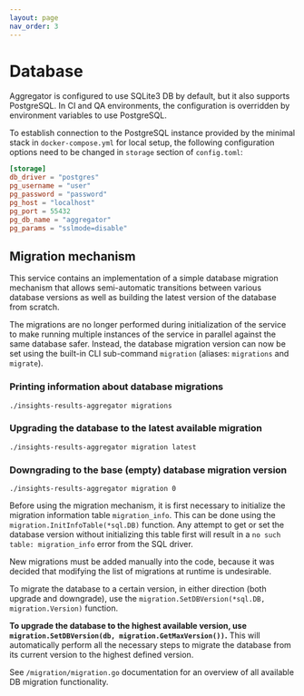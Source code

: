 ```yaml
---
layout: page
nav_order: 3
---
```

# Database

Aggregator is configured to use SQLite3 DB by default, but it also supports PostgreSQL.
In CI and QA environments, the configuration is overridden by environment variables to use
PostgreSQL.

To establish connection to the PostgreSQL instance provided by the minimal stack in
`docker-compose.yml` for local setup, the following configuration options need to be changed in
`storage` section of `config.toml`:

```toml
[storage]
db_driver = "postgres"
pg_username = "user"
pg_password = "password"
pg_host = "localhost"
pg_port = 55432
pg_db_name = "aggregator"
pg_params = "sslmode=disable"
```

## Migration mechanism

This service contains an implementation of a simple database migration mechanism that allows
semi-automatic transitions between various database versions as well as building the latest version
of the database from scratch.

The migrations are no longer performed during initialization of the service to make running multiple
instances of the service in parallel against the same database safer. Instead, the database
migration version can now be set using the built-in CLI sub-command `migration` (aliases:
`migrations` and `migrate`).

### Printing information about database migrations

```shell
./insights-results-aggregator migrations
```

### Upgrading the database to the latest available migration

```shell
./insights-results-aggregator migration latest
```

### Downgrading to the base (empty) database migration version

```shell
./insights-results-aggregator migration 0
```

Before using the migration mechanism, it is first necessary to initialize the migration information
table `migration_info`. This can be done using the `migration.InitInfoTable(*sql.DB)` function. Any
attempt to get or set the database version without initializing this table first will result in a
`no such table: migration_info` error from the SQL driver.

New migrations must be added manually into the code, because it was decided that modifying the list
of migrations at runtime is undesirable.

To migrate the database to a certain version, in either direction (both upgrade and downgrade), use
the `migration.SetDBVersion(*sql.DB, migration.Version)` function.

**To upgrade the database to the highest available version, use
`migration.SetDBVersion(db, migration.GetMaxVersion())`.** This will automatically perform all the
necessary steps to migrate the database from its current version to the highest defined version.

See `/migration/migration.go` documentation for an overview of all available DB migration
functionality.
